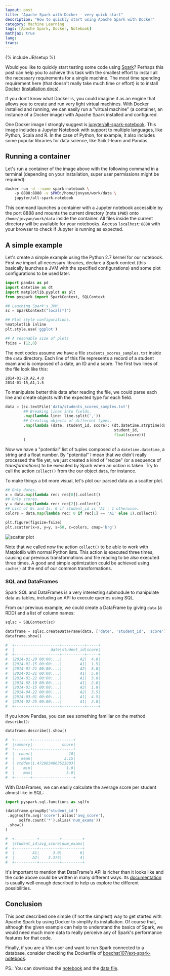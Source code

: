 ```yaml
---
layout: post
title: "Apache Spark with Docker - very quick start"
description: "How to quickly start using Apache Spark with Docker"
category: Machine Learning
tags: [Apache Spark, Docker, Notebook]
mathjax: true
lang: 
trans: 
---
```

{% include JB/setup %}

Would you like to quickly start testing some code using
[Spark](http://spark.apache.org/)? Perhaps this post can help you to achieve this
task with the smallest effort to install all the necessary requirements for a single
machine. The most time spending requirement here (that doesn't really take much time
or effort) is to install [Docker](https://www.docker.com/) 
([installation docs](https://docs.docker.com/engine/installation/linux/ubuntulinux/)).

If you don't know what Docker is, you could imagine it as an engine that allows you
to create and run very light virtual machines. With Docker installed and running, we
can easily run a "virtual machine" (a container, an instance of a Docker image) with
Apache Spark installed and configured.

One Docker image I strongly suggest is
[jupyter/all-spark-notebook](https://github.com/jupyter/docker-stacks/tree/master/all-spark-notebook).
This image includes a Jupyter Notebook with support to multiple languages, like
Python, Scala and R. In the case of Python, for example, it also includes some
popular libraries for data science, like Scikit-learn and Pandas.

## Running a container

Let's run a container of the image above with the following command in a terminal
(depending on your installation, super user permissions might be required):

```sh
docker run -d --name spark-notebook \ 
    -p 8888:8888 -v $PWD:/home/jovyan/work/data \
    jupyter/all-spark-notebook
```

This command launches a container with a Jupyter notebook accessible by the port
8888 and mounts the current directory (note `$PWD`) onto `/home/jovyan/work/data` 
inside the container. All files inside the current directory will be available for
your notebooks. Access `localhost:8888` with your browser to check if Jupyter is
running as expected.

## A simple example

Let's create a simple example using the Python 2.7 kernel for our notebook. First we
import all necessary libraries, declare a Spark context (this basically launches a
JVM with the specified configurations) and some plot configurations to be used later.

```python
import pandas as pd
import datetime as dt
import matplotlib.pyplot as plt
from pyspark import SparkContext, SQLContext

## Lauching Spark's JVM.
sc = SparkContext("local[*]")

## Plot style configurations.
%matplotlib inline
plt.style.use('ggplot')

## A resonable size of plots
fsize = (12,8)
```

The next codes assume we have a file `students_scores_samples.txt` inside the `data`
directory. Each line of this file represents a record of a student exam and is
composed of a date, an ID and a score. The first two lines of the file look like
this:

```
2014-01-20,A2,4.0
2014-01-15,A1,1.5
```

To manipulate better this data after reading the file, we could parse each line and
create objects with the expected type for each field.

```python
data = (sc.textFile('data/students_scores_samples.txt')
        ## Breaking lines into fields.
        .map(lambda line: line.split(','))
        ## Creating objects of different types.
        .map(lambda (date, student_id, score): (dt.datetime.strptime(date, '%Y-%m-%d'),
                                                student_id,
                                                float(score)))
        )
```

Now we have a "potential" list of tuples composed of a `datetime.datetime`, a string
and a float number. By "potential" I mean that we didn't really processed the file
yet, we just created a kind of "recipe" (or a sequence of *transformations*) to be
executed by Spark when an *action* is taken. Try to call the action `collect()`
from the our object `data`, for instance.

To make things a bit more visual, let's plot our parsed data as a scatter plot.

```python
## Only dates.
x = data.map(lambda rec: rec[0]).collect()
## Only scores.
y = data.map(lambda rec: rec[2]).collect()
## List of 0s and 1s. 0 if student_id is 'A1'; 1 otherwise.
colors = data.map(lambda rec: 0 if rec[1] == 'A1' else 1).collect()

plt.figure(figsize=fsize)
plt.scatter(x=x, y=y, s=50, c=colors, cmap='brg')
```

![scatter plot](https://github.com/boechat/boechat107.github.io/blob/master/posts_attachments/spark_example_scatter_plot.png)

Note that we called now the action `collect()` to be able to work with Matplotlib
with normal Python lists. This action is executed three times, causing our previous
transformations and file reading to be also executed three times. A good and simple
optimization could be achieved using `cache()` at the end of our common
transformations.

### SQL and DataFrames

Spark SQL and DataFrames is a very interesting submodule to manipulate data as
tables, including an API to execute queries using SQL.

From our previous example, we could create a DataFrame by giving `data` (a RDD) and a
list of column names:

```python
sqlsc = SQLContext(sc)

dataframe = sqlsc.createDataFrame(data, ['date', 'student_id', 'score'])
dataframe.show()

#  +--------------------+----------+-----+
#  |                date|student_id|score|
#  +--------------------+----------+-----+
#  |2014-01-20 00:00:...|        A2|  4.0|
#  |2014-01-15 00:00:...|        A1|  1.5|
#  |2014-01-21 00:00:...|        A2|  5.0|
#  |2014-01-21 00:00:...|        A1|  5.0|
#  |2014-01-22 00:00:...|        A1|  3.0|
#  |2014-02-10 00:00:...|        A1|  2.0|
#  |2014-01-15 00:00:...|        A2|  1.0|
#  |2014-04-22 00:00:...|        A2|  3.5|
#  |2014-03-01 00:00:...|        A1|  4.5|
#  |2014-02-25 00:00:...|        A1|  2.0|
#  +--------------------+----------+-----+
```

If you know Pandas, you can see something familiar on the method `describe()`:

```python
dataframe.describe().show()

#  +-------+------------------+
#  |summary|             score|
#  +-------+------------------+
#  |  count|                10|
#  |   mean|              3.15|
#  | stddev|1.4729034063523803|
#  |    min|               1.0|
#  |    max|               5.0|
#  +-------+------------------+
```

With DataFrames, we can easily calculate the average score per student almost like
in SQL:

```python
import pyspark.sql.functions as sqlfn

(dataframe.groupBy('student_id')
 .agg(sqlfn.avg('score').alias('avg_score'),
      sqlfn.count('*').alias('num_exams'))
 .show()
)

#  +----------+---------+---------+
#  |student_id|avg_score|num_exams|
#  +----------+---------+---------+
#  |        A1|      3.0|        6|
#  |        A2|    3.375|        4|
#  +----------+---------+---------+
```

It's important to mention that DataFrame's API is richer than it looks like and the
code above could be written in many different ways. Its
[documentation](http://spark.apache.org/docs/latest/api/python/pyspark.sql.html) is
usually well enough described to help us explore the different possibilities.

## Conclusion

This post described one simple (if not the simplest) way to get started with Apache
Spark by using Docker to simplify its installation. Of course that, although the
given example can help to understand the basics of Spark, we would need much more
data to really perceive any of Spark's performance features for that code.

Finally, if you are a Vim user and want to run Spark connected to a database,
consider checking the Dockerfile
of [boechat107/ext-spark-notebook](https://github.com/boechat107/ext-spark-notebook).

PS.: You can download the 
[notebook](https://github.com/boechat/boechat107.github.io/blob/master/posts_attachments/pyspark_example.ipynb)
and the
[data file](https://github.com/boechat/boechat107.github.io/blob/master/posts_attachments/students_scores_samples.txt).
